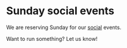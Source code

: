 # Sunday social events

We are reserving Sunday for our [social](/social) events. 

Want to run something? Let us know!
